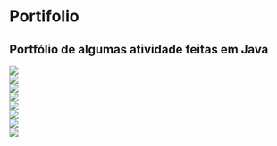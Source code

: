 # Portifolio
<h2>Portfólio de algumas atividade feitas em Java</h2>
<img src= "https://github.com/andresdecarvalho/Portifolio/imgs/01.png">
<br>
<img src= "https://github.com/andresdecarvalho/Portifolio/imgs/idade.png">
<br>
<img src= "https://github.com/andresdecarvalho/Portifolio/imgs/jokenpo.png">
<br>
<img src= "https://github.com/andresdecarvalho/Portifolio/imgs/lmc.png">
<br>
<img src= "https://github.com/andresdecarvalho/Portifolio/imgs/media.png">
<br>
<img src= "https://github.com/andresdecarvalho/Portifolio/imgs/pdv.png">
<br>
<img src= "https://github.com/andresdecarvalho/Portifolio/imgs/resultado.png">
<br>
<img src= "https://github.com/andresdecarvalho/Portifolio/imgs/tab.png">
<br>

